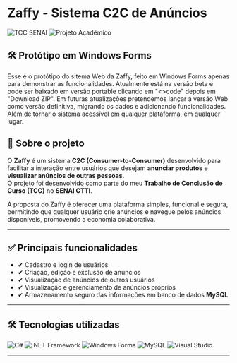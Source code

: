 # Zaffy - Sistema C2C de Anúncios

![TCC SENAI](https://img.shields.io/badge/TCC-SENAI-0078D4?style=flat&logo=readthedocs&logoColor=white)
![Projeto Acadêmico](https://img.shields.io/badge/Projeto-Acadêmico-lightgrey?style=flat)

## 🛠️ Protótipo em Windows Forms 

Esse é o protótipo do sitema Web da Zaffy, feito em Windows Forms apenas para demonstrar as funcionalidades. Atualmente está na versão beta e pode ser baixado em versão portable clicando em "<>code" depois em "Download ZIP". Em futuras atualizações pretendemos lançar a versão Web como versão definitiva, migrando os dados e adicionando funcionalidades. Além de tornar o sistema acessível em qualquer plataforma, em qualquer lugar.  

## 📌 Sobre o projeto
O **Zaffy** é um sistema **C2C (Consumer-to-Consumer)** desenvolvido para facilitar a interação entre usuários que desejam **anunciar produtos** e **visualizar anúncios de outras pessoas**.  
O projeto foi desenvolvido como parte do meu **Trabalho de Conclusão de Curso (TCC)** no **SENAI CTTI**.

A proposta do Zaffy é oferecer uma plataforma simples, funcional e segura, permitindo que qualquer usuário crie anúncios e navegue pelos anúncios disponíveis, promovendo a economia colaborativa.

---

## ✅ Principais funcionalidades
- ✔ Cadastro e login de usuários  
- ✔ Criação, edição e exclusão de anúncios  
- ✔ Visualização de anúncios de outros usuários  
- ✔ Visualização e gerenciamento de anúncios próprios
- ✔ Armazenamento seguro das informações em banco de dados **MySQL**

---

## 🛠 Tecnologias utilizadas
![C#](https://img.shields.io/badge/C%23-239120?style=for-the-badge&logo=c-sharp&logoColor=white)
![.NET Framework](https://img.shields.io/badge/.NET_Framework-512BD4?style=for-the-badge&logo=.net&logoColor=white)
![Windows Forms](https://img.shields.io/badge/Windows%20Forms-0078D6?style=for-the-badge&logo=windows&logoColor=white)
![MySQL](https://img.shields.io/badge/MySQL-4479A1?style=for-the-badge&logo=mysql&logoColor=white)
![Visual Studio](https://img.shields.io/badge/Visual%20Studio-5C2D91?style=for-the-badge&logo=visualstudio&logoColor=white)

---

